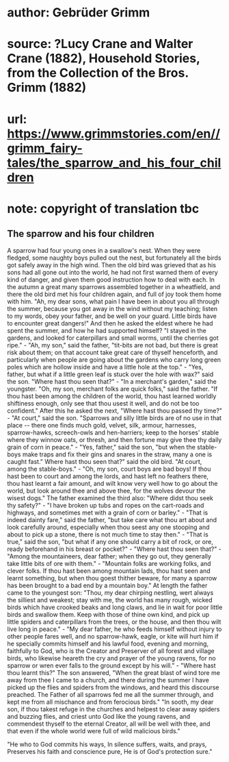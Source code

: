 # author: Gebrüder Grimm
# source: ?Lucy Crane and Walter Crane (1882), Household Stories, from the Collection of the Bros. Grimm (1882)
# url: https://www.grimmstories.com/en//grimm_fairy-tales/the_sparrow_and_his_four_children
# note: copyright of translation tbc

## The sparrow and his four children 

A sparrow had four young ones in a swallow's nest. When they were
fledged, some naughty boys pulled out the nest, but fortunately all the
birds got safely away in the high wind. Then the old bird was grieved
that as his sons had all gone out into the world, he had not first
warned them of every kind of danger, and given them good instruction how
to deal with each. In the autumn a great many sparrows assembled
together in a wheatfield, and there the old bird met his four children
again, and full of joy took them home with him. "Ah, my dear sons, what
pain I have been in about you all through the summer, because you got
away in the wind without my teaching; listen to my words, obey your
father, and be well on your guard. Little birds have to encounter great
dangers!" And then he asked the eldest where he had spent the summer,
and how he had supported himself? "I stayed in the gardens, and looked
for caterpillars and small worms, until the cherries got ripe." - "Ah,
my son," said the father, "tit-bits are not bad, but there is great
risk about them; on that account take great care of thyself henceforth,
and particularly when people are going about the gardens who carry long
green poles which are hollow inside and have a little hole at the
top." - "Yes, father, but what if a little green leaf is stuck over
the hole with wax?" said the son. "Where hast thou seen that?" - "In
a merchant's garden," said the youngster. "Oh, my son, merchant folks
are quick folks," said the father. "If thou hast been among the
children of the world, thou hast learned worldly shiftiness enough, only
see that thou usest it well, and do not be too confident." After this
he asked the next, "Where hast thou passed thy time?" - "At court,"
said the son. "Sparrows and silly little birds are of no use in that
place -- there one finds much gold, velvet, silk, armour, harnesses,
sparrow-hawks, screech-owls and hen-harriers; keep to the horses'
stable where they winnow oats, or thresh, and then fortune may give thee
thy daily grain of corn in peace." - "Yes, father," said the son,
"but when the stable-boys make traps and fix their gins and snares in
the straw, many a one is caught fast." Where hast thou seen that?"
said the old bird. "At court, among the stable-boys." - "Oh, my son,
court boys are bad boys! If thou hast been to court and among the lords,
and hast left no feathers there, thou hast learnt a fair amount, and
wilt know very well how to go about the world, but look around thee and
above thee, for the wolves devour the wisest dogs." The father examined
the third also: "Where didst thou seek thy safety?" - "I have broken
up tubs and ropes on the cart-roads and highways, and sometimes met with
a grain of corn or barley." - "That is indeed dainty fare," said the
father, "but take care what thou art about and look carefully around,
especially when thou seest any one stooping and about to pick up a
stone, there is not much time to stay then." - "That is true," said
the son, "but what if any one should carry a bit of rock, or ore, ready
beforehand in his breast or pocket?" - "Where hast thou seen that?" -
"Among the mountaineers, dear father; when they go out, they generally
take little bits of ore with them." - "Mountain folks are working
folks, and clever folks. If thou hast been among mountain lads, thou
hast seen and learnt something, but when thou goest thither beware, for
many a sparrow has been brought to a bad end by a mountain boy." At
length the father came to the youngest son: "Thou, my dear chirping
nestling, wert always the silliest and weakest; stay with me, the world
has many rough, wicked birds which have crooked beaks and long claws,
and lie in wait for poor little birds and swallow them. Keep with those
of thine own kind, and pick up little spiders and caterpillars from the
trees, or the house, and then thou wilt live long in peace." - "My
dear father, he who feeds himself without injury to other people fares
well, and no sparrow-hawk, eagle, or kite will hurt him if he specially
commits himself and his lawful food, evening and morning, faithfully to
God, who is the Creator and Preserver of all forest and village birds,
who likewise heareth the cry and prayer of the young ravens, for no
sparrow or wren ever falls to the ground except by his will." - "Where
hast thou learnt this?" The son answered, "When the great blast of
wind tore me away from thee I came to a church, and there during the
summer I have picked up the flies and spiders from the windows, and
heard this discourse preached. The Father of all sparrows fed me all the
summer through, and kept me from all mischance and from ferocious
birds."
"In sooth, my dear son, if thou takest refuge in the churches and
helpest to clear away spiders and buzzing flies, and criest unto God
like the young ravens, and commendest thyself to the eternal Creator,
all will be well with thee, and that even if the whole world were full
of wild malicious birds."

"He who to God commits his ways,
In silence suffers, waits, and prays,
Preserves his faith and conscience pure,
He is of God's protection sure."
